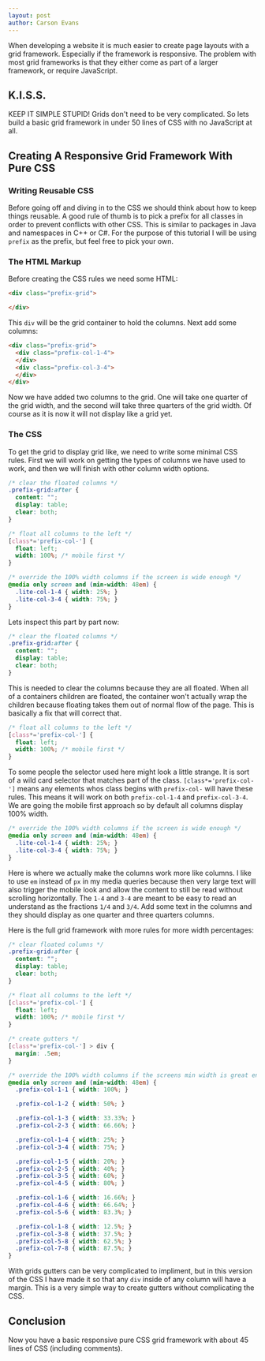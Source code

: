 ```yaml
---
layout: post
author: Carson Evans
---
```


When developing a website it is much easier to create page layouts with a grid framework.  Especially if the framework is responsive.  The problem with most grid frameworks is that they either come as part of a larger framework, or require JavaScript.

## K.I.S.S.

KEEP IT SIMPLE STUPID!  Grids don't need to be very complicated.  So lets build a basic grid framework in under 50 lines of CSS with no JavaScript at all.

## Creating A Responsive Grid Framework With Pure CSS

### Writing Reusable CSS

Before going off and diving in to the CSS we should think about how to keep things reusable.  A good rule of thumb is to pick a prefix for all classes in order to prevent conflicts with other CSS.  This is similar to packages in Java and namespaces in C++ or C#.  For the purpose of this tutorial I will be using `prefix` as the prefix, but feel free to pick your own.

### The HTML Markup

Before creating the CSS rules we need some HTML:

```html
<div class="prefix-grid">

</div>
```

This `div` will be the grid container to hold the columns.  Next add some columns:

```html
<div class="prefix-grid">
  <div class="prefix-col-1-4">
  </div>
  <div class="prefix-col-3-4">
  </div>
</div>
```

Now we have added two columns to the grid.  One will take one quarter of the grid width, and the second will take  three quarters of the grid width.  Of course as it is now it will not display like a grid yet.

### The CSS

To get the grid to display grid like, we need to write some minimal CSS rules.  First we will work on getting the types of columns we have used to work, and then we will finish with other column width options.

```css
/* clear the floated columns */
.prefix-grid:after {
  content: "";
  display: table;
  clear: both;
}

/* float all columns to the left */
[class*='prefix-col-'] {
  float: left;
  width: 100%; /* mobile first */
}

/* override the 100% width columns if the screen is wide enough */
@media only screen and (min-width: 48em) {
  .lite-col-1-4 { width: 25%; }
  .lite-col-3-4 { width: 75%; }
}
```

Lets inspect this part by part now:

```css
/* clear the floated columns */
.prefix-grid:after {
  content: "";
  display: table;
  clear: both;
}
```

This is needed to clear the columns because they are all floated.  When all of a containers children are floated, the container won't actually wrap the children because floating takes them out of normal flow of the page.  This is basically a fix that will correct that.

```css
/* float all columns to the left */
[class*='prefix-col-'] {
  float: left;
  width: 100%; /* mobile first */
}
```

To some people the selector used here might look a little strange.  It is sort of a wild card selector that matches part of the class. `[class*='prefix-col-']` means any elements whos class begins with `prefix-col-` will have these rules.  This means it will work on both `prefix-col-1-4` and `prefix-col-3-4`.  We are going the mobile first approach so by default all columns display 100% width.

```css
/* override the 100% width columns if the screen is wide enough */
@media only screen and (min-width: 48em) {
  .lite-col-1-4 { width: 25%; }
  .lite-col-3-4 { width: 75%; }
}
```

Here is where we actually make the columns work more like columns.  I like to use `em` instead of `px` in my media queries because then very large text will also trigger the mobile look and allow the content to still be read without scrolling horizontally.  The `1-4` and `3-4` are meant to be easy to read an understand as the fractions `1/4` and `3/4`.  Add some text in the columns and they should display as one quarter and three quarters columns.

Here is the full grid framework with more rules for more width percentages:

```css
/* clear floated columns */
.prefix-grid:after {
  content: "";
  display: table;
  clear: both;
}

/* float all columns to the left */
[class*='prefix-col-'] {
  float: left;
  width: 100%; /* mobile first */
}

/* create gutters */
[class*='prefix-col-'] > div {
  margin: .5em;
}

/* override the 100% width columns if the screens min width is great enough */
@media only screen and (min-width: 48em) {
  .prefix-col-1-1 { width: 100%; }

  .prefix-col-1-2 { width: 50%; }

  .prefix-col-1-3 { width: 33.33%; }
  .prefix-col-2-3 { width: 66.66%; }

  .prefix-col-1-4 { width: 25%; }
  .prefix-col-3-4 { width: 75%; }

  .prefix-col-1-5 { width: 20%; }
  .prefix-col-2-5 { width: 40%; }
  .prefix-col-3-5 { width: 60%; }
  .prefix-col-4-5 { width: 80%; }

  .prefix-col-1-6 { width: 16.66%; }
  .prefix-col-4-6 { width: 66.64%; }
  .prefix-col-5-6 { width: 83.3%; }

  .prefix-col-1-8 { width: 12.5%; }
  .prefix-col-3-8 { width: 37.5%; }
  .prefix-col-5-8 { width: 62.5%; }
  .prefix-col-7-8 { width: 87.5%; }
}
```

With grids gutters can be very complicated to impliment, but in this version of the CSS I have made it so that any `div` inside of any column will have a margin.  This is a very simple way to create gutters without complicating the CSS.

## Conclusion

Now you have a basic responsive pure CSS grid framework with about 45 lines of CSS (including comments).